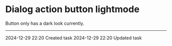 Dialog action button lightmode
===

Button only has a dark look currently.

---

2024-12-29 22:20	Created task
2024-12-29 22:20	Updated task

